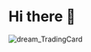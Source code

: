 
# Hi there 👋

<!--
**CintiaOsorioDuartesakura/CintiaOsorioDuartesakura** is a ✨ _special_ ✨ repository because its `README.md` (this file) appears on your GitHub profile.
Here are some ideas to get you started:

- 🔭Actualmente estoy trabajando en forma independiente en ventas de productos.
- 🌱 Actualmente estoy estudiando desorrollo web , diseño ux y testing manual
-Me gusta hacer ilustraciones tanto manuales como utilizando Dream Wombo
- 📫 Cómo contactarme: por este medio.
- 😄 Pronombres: Cin
- ⚡ Dato curioso: Estoy incursionando en el mundo TI desde la pandemia casi toda mi experiencia es en atencion al publico o ventas en cuanto a trabajo, me gustan los nuevos desafios.
-->
![dream_TradingCard](https://user-images.githubusercontent.com/88154169/227813836-14dc0dbc-75a1-4a48-b152-8a87bbf50e28.jpg)

